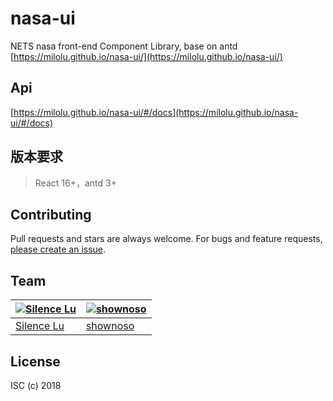 # nasa-ui
NETS nasa front-end Component Library, base on antd  [https://milolu.github.io/nasa-ui/](https://milolu.github.io/nasa-ui/)

## Api
[https://milolu.github.io/nasa-ui/#/docs](https://milolu.github.io/nasa-ui/#/docs)

## 版本要求
> React 16+，antd 3+

## Contributing

Pull requests and stars are always welcome. For bugs and feature requests, [please create an issue](../../issues/new).

## Team

[![Silence Lu](https://avatars0.githubusercontent.com/u/4410030?s=100)](https://github.com/milolu) | [![shownoso](https://avatars0.githubusercontent.com/u/20788093?s=100&v=4)](https://github.com/shownoso)
---|---
[Silence Lu](https://github.com/milolu) | [shownoso](https://github.com/shownoso)

## License

ISC (c) 2018
